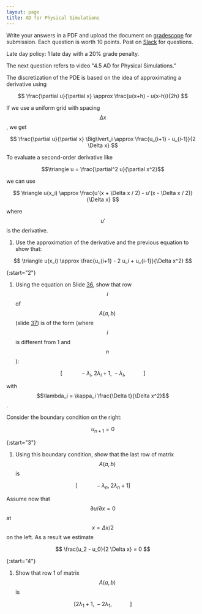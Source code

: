 ```yaml
---
layout: page
title: AD for Physical Simulations
--- 
```


Write your answers in a PDF and upload the document on [gradescope](https://www.gradescope.com/courses/102338) for submission. Each question is worth 10 points. Post on [Slack](https://stanford.enterprise.slack.com/) for questions.

Late day policy: 1 late day with a 20% grade penalty.

The next question refers to video "4.5 AD for Physical Simulations."

The discretization of the PDE is based on the idea of approximating a derivative using

$$ \frac{\partial u}{\partial x} \approx \frac{u(x+h) - u(x-h)}{2h} $$

If we use a uniform grid with spacing $$\Delta x$$, we get

$$ \frac{\partial u}{\partial x} \Big\lvert_i \approx \frac{u_{i+1} - u_{i-1}}{2 \Delta x} $$

To evaluate a second-order derivative like 

$$\triangle u = \frac{\partial^2 u}{\partial x^2}$$

we can use

$$ \triangle u(x_i) \approx \frac{u'(x + \Delta x / 2) - u'(x - \Delta x / 2)}{\Delta x} $$

where $$u'$$ is the derivative.

1. Use the approximation of the derivative and the previous equation to show that:

$$ \triangle u(x_i) \approx \frac{u_{i+1} - 2 u_i + u_{i-1}}{\Delta x^2} $$

{:start="2"}
1. Using the equation on Slide [36](https://ericdarve.github.io/cme216-spring-2020/Slides/AD/AD.pdf#page=40), show that row $$i$$ of $$A(a,b)$$ (slide [37](https://ericdarve.github.io/cme216-spring-2020/Slides/AD/AD.pdf#page=41)) is of the form (where $$i$$ is different from 1 and $$n$$):

$$ [ \hspace{3em} -\lambda_i, \; 2 \lambda_i + 1, \; - \lambda_i, \hspace{3em}] $$

with $$\lambda_i = \kappa_i \frac{\Delta t}{\Delta x^2}$$.

Consider the boundary condition on the right:

$$ u_{n+1} = 0 $$

{:start="3"}
1. Using this boundary condition, show that the last row of matrix $$A(a,b)$$ is 

$$ [ \hspace{3em} -\lambda_n, \; 2 \lambda_n + 1] $$

Assume now that $$\partial u / \partial x = 0$$ at $$x = \Delta x / 2$$ on the left. As a result we estimate

$$ \frac{u_2 - u_0}{2 \Delta x} = 0 $$

{:start="4"}
1. Show that row 1 of matrix $$A(a,b)$$ is 

$$ [ 2 \lambda_1 + 1, \; - 2 \lambda_1, \hspace{3em}] $$